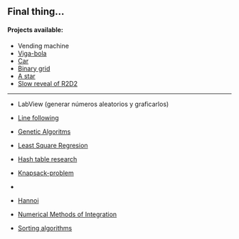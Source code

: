 ## Final thing...

#### Projects available:
* Vending machine
* [Viga-bola](https://github.com/EmilioLem/portfolio/tree/main/disenio_analisis_algoritmos/viga-bola)
* [Car](https://github.com/EmilioLem/portfolio/tree/main/disenio_analisis_algoritmos/car)
* [Binary grid](https://github.com/EmilioLem/portfolio/blob/main/disenio_analisis_algoritmos/binaryGrid.m)
* [A star](https://github.com/EmilioLem/portfolio/tree/main/disenio_analisis_algoritmos/aStar)
* [Slow reveal of R2D2](https://github.com/EmilioLem/portfolio/blob/main/disenio_analisis_algoritmos/slowRenderImage.m)
---
* LabView (generar números aleatorios y graficarlos)

* [Line following](https://github.com/EmilioLem/portfolio/blob/main/disenio_analisis_algoritmos/seguimiento_linea.m)



* [Genetic Algoritms](https://github.com/EmilioLem/portfolio/blob/main/disenio_analisis_algoritmos/genetics.md)
* [Least Square Regresion](https://github.com/EmilioLem/portfolio/tree/main/disenio_analisis_algoritmos/LeastSquaresRegresionMethods)

* [Hash table research](https://github.com/EmilioLem/portfolio/blob/main/disenio_analisis_algoritmos/hashTable.md)
* [Knapsack-problem](https://github.com/EmilioLem/portfolio/tree/main/disenio_analisis_algoritmos/knapsackProblem)


* <!-- [Monte Carlo](https://github.com/EmilioLem/portfolio/tree/main/disenio_analisis_algoritmos/MonteCarlo) -->
* [Hannoi](https://github.com/EmilioLem/portfolio/blob/main/disenio_analisis_algoritmos/Hannoi.m)
* [Numerical Methods of Integration](https://github.com/EmilioLem/portfolio/tree/main/disenio_analisis_algoritmos/NumericMethods)
* [Sorting algorithms](https://github.com/EmilioLem/portfolio/tree/main/disenio_analisis_algoritmos/sorting)

